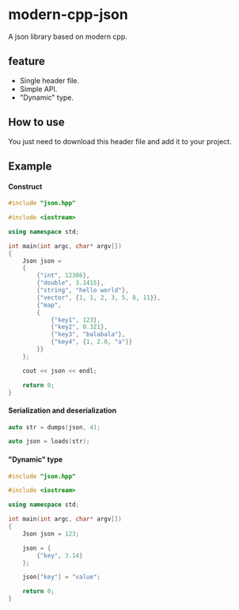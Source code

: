 # modern-cpp-json
A json library based on modern cpp.

## feature
* Single header file.
* Simple API.
* "Dynamic" type.

## How to use
You just need to download this header file and add it to your project.

## Example
#### Construct
```cpp
#include "json.hpp"

#include <iostream>

using namespace std;

int main(int argc, char* argv[])
{
	Json json =
	{
		{"int", 12306},
		{"double", 3.1415},
		{"string", "hello world"},
		{"vector", {1, 1, 2, 3, 5, 8, 11}},
		{"map",
		{
			{"key1", 123},
			{"key2", 0.321},
			{"key3", "balabala"},
			{"key4", {1, 2.0, "a"}}
		}}
	};

	cout << json << endl;

	return 0;
}
```

#### Serialization and deserialization
```cpp
auto str = dumps(json, 4);
```
```cpp
auto json = loads(str);
```

#### "Dynamic" type
```cpp
#include "json.hpp"

#include <iostream>

using namespace std;

int main(int argc, char* argv[])
{
	Json json = 123;

	json = {
		{"key", 3.14}
	};

	json["key"] = "value";

	return 0;
}
```
